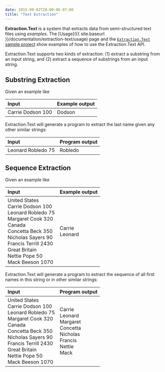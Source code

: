 ```yaml
---
date: 2015-09-02T20:00:06-07:00
title: "Text Extraction"
---
```


**Extraction.Text** is a system that extracts data from semi-structured text files using *examples*.
The [Usage]({{ site.baseurl }}/documentation/extraction-text/usage) page and the [`Extraction.Text` sample project](https://github.com/Microsoft/prose/tree/master/Extraction.Text) show examples of how to use the Extraction.Text API.

Extraction.Text supports two kinds of extraction: (1) extract a substring from an input string, and (2) extract a sequence of substrings from an input string.

## Substring Extraction

Given an example like

|        Input      | Example output |
|:------------------|:---------------|
| Carrie Dodson 100 | Dodson   |

Extraction.Text will generate a program to extract the last name given any other similar strings:

|        Input      | Program output |
|:------------------|:---------------|
| Leonard Robledo 75 | Robledo   |


## Sequence Extraction

Given an example like

|        Input      | Example output |
|:------------------|:---------------|
| United States<br/>Carrie Dodson 100<br/>Leonard Robledo 75<br/>Margaret Cook 320<br/>Canada<br/>Concetta Beck 350<br/>Nicholas Sayers 90<br/>Francis Terrill 2430<br/>Great Britain<br/>Nettie Pope 50<br/>Mack Beeson 1070 | Carrie<br/> Leonard |

Extraction.Text will generate a program to extract the sequence of all first names in this string or in other similar strings:

|        Input      | Program output |
|:------------------|:---------------|
| United States<br/>Carrie Dodson 100<br/>Leonard Robledo 75<br/>Margaret Cook 320<br/>Canada<br/>Concetta Beck 350<br/>Nicholas Sayers 90<br/>Francis Terrill 2430<br/>Great Britain<br/>Nettie Pope 50<br/>Mack Beeson 1070 | Carrie<br/> Leonard<br/> Margaret<br/>Concetta <br/>Nicholas <br/>Francis <br/>Nettie <br/>Mack |

